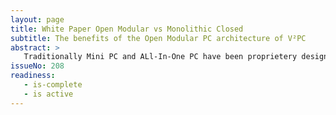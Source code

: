 ```yaml
---
layout: page
title: White Paper Open Modular vs Monolithic Closed
subtitle: The benefits of the Open Modular PC architecture of V²PC
abstract: >
   Traditionally Mini PC and ALl-In-One PC have been proprietery designs. Motherboard and Case have been of one monolithic design. This article discuss the benefits of of an Open Modular architecture and compares it to the traditional Monolithic Closed one.
issueNo: 208
readiness:
   - is-complete
   - is active
---
```


